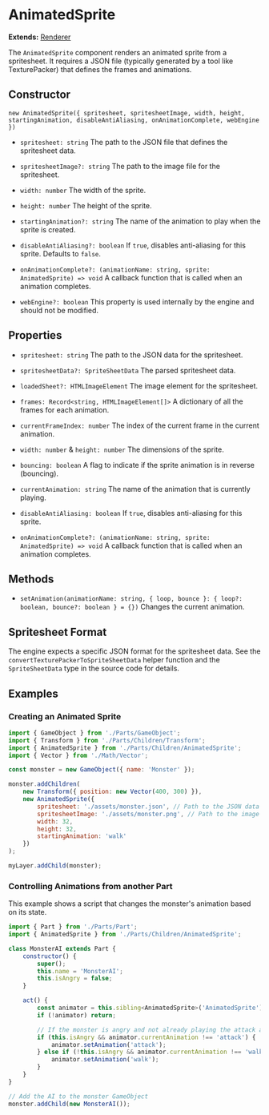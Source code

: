 # AnimatedSprite

**Extends:** [Renderer](./Renderer.md)

The `AnimatedSprite` component renders an animated sprite from a spritesheet. It requires a JSON file (typically generated by a tool like TexturePacker) that defines the frames and animations.

## Constructor

`new AnimatedSprite({ spritesheet, spritesheetImage, width, height, startingAnimation, disableAntiAliasing, onAnimationComplete, webEngine })`

-   `spritesheet: string`
    The path to the JSON file that defines the spritesheet data.

-   `spritesheetImage?: string`
    The path to the image file for the spritesheet.

-   `width: number`
    The width of the sprite.

-   `height: number`
    The height of the sprite.

-   `startingAnimation?: string`
    The name of the animation to play when the sprite is created.

-   `disableAntiAliasing?: boolean`
    If `true`, disables anti-aliasing for this sprite. Defaults to `false`.

-   `onAnimationComplete?: (animationName: string, sprite: AnimatedSprite) => void`
    A callback function that is called when an animation completes.

-   `webEngine?: boolean`
    This property is used internally by the engine and should not be modified.

## Properties

-   `spritesheet: string`
    The path to the JSON data for the spritesheet.

-   `spritesheetData?: SpriteSheetData`
    The parsed spritesheet data.

-   `loadedSheet?: HTMLImageElement`
    The image element for the spritesheet.

-   `frames: Record<string, HTMLImageElement[]>`
    A dictionary of all the frames for each animation.

-   `currentFrameIndex: number`
    The index of the current frame in the current animation.

-   `width: number` & `height: number`
    The dimensions of the sprite.

-   `bouncing: boolean`
    A flag to indicate if the sprite animation is in reverse (bouncing).

-   `currentAnimation: string`
    The name of the animation that is currently playing.

-   `disableAntiAliasing: boolean`
    If `true`, disables anti-aliasing for this sprite.

-   `onAnimationComplete?: (animationName: string, sprite: AnimatedSprite) => void`
    A callback function that is called when an animation completes.

## Methods

-   `setAnimation(animationName: string, { loop, bounce }: { loop?: boolean, bounce?: boolean } = {})`
    Changes the current animation.

## Spritesheet Format

The engine expects a specific JSON format for the spritesheet data. See the `convertTexturePackerToSpriteSheetData` helper function and the `SpriteSheetData` type in the source code for details.

## Examples

### Creating an Animated Sprite

```javascript
import { GameObject } from './Parts/GameObject';
import { Transform } from './Parts/Children/Transform';
import { AnimatedSprite } from './Parts/Children/AnimatedSprite';
import { Vector } from './Math/Vector';

const monster = new GameObject({ name: 'Monster' });

monster.addChildren(
    new Transform({ position: new Vector(400, 300) }),
    new AnimatedSprite({
        spritesheet: './assets/monster.json', // Path to the JSON data
        spritesheetImage: './assets/monster.png', // Path to the image
        width: 32,
        height: 32,
        startingAnimation: 'walk'
    })
);

myLayer.addChild(monster);
```

### Controlling Animations from another Part

This example shows a script that changes the monster's animation based on its state.

```javascript
import { Part } from './Parts/Part';
import { AnimatedSprite } from './Parts/Children/AnimatedSprite';

class MonsterAI extends Part {
    constructor() {
        super();
        this.name = 'MonsterAI';
        this.isAngry = false;
    }

    act() {
        const animator = this.sibling<AnimatedSprite>('AnimatedSprite');
        if (!animator) return;

        // If the monster is angry and not already playing the attack animation...
        if (this.isAngry && animator.currentAnimation !== 'attack') {
            animator.setAnimation('attack');
        } else if (!this.isAngry && animator.currentAnimation !== 'walk') {
            animator.setAnimation('walk');
        }
    }
}

// Add the AI to the monster GameObject
monster.addChild(new MonsterAI());
```